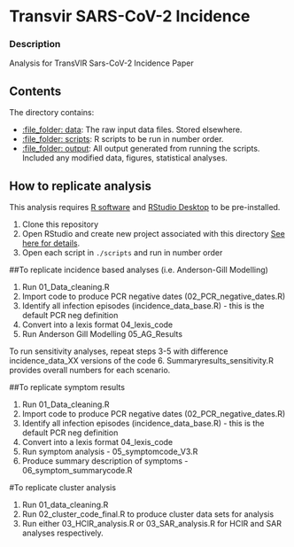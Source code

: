 # Transvir SARS-CoV-2 Incidence

### Description 

Analysis for TransVIR Sars-CoV-2 Incidence Paper

## Contents

The directory contains:

  - [:file\_folder: data](/data): The raw input data files. Stored elsewhere.
  - [:file\_folder: scripts](/scripts): R scripts to be run in number order.
  - [:file\_folder: output](/output): All output generated from running the scripts. Included any modified data, figures, statistical analyses.
 

## How to replicate analysis

This analysis requires [R software](https://cloud.r-project.org/) and
 [RStudio Desktop](https://rstudio.com/products/rstudio/download/) to be pre-installed.

1. Clone this repository
2. Open RStudio and create new project associated with this directory [See here for details](https://rpubs.com/Dee_Chiluiza/create_RProject).
3. Open each script in `./scripts` and run in number order

##To replicate incidence based analyses (i.e. Anderson-Gill Modelling)
1. Run 01_Data_cleaning.R
2. Import code to produce PCR negative dates (02_PCR_negative_dates.R)
3. Identify all infection episodes (incidence_data_base.R) - this is the default PCR neg definition
4. Convert into a lexis format 04_lexis_code
5. Run Anderson Gill Modelling 05_AG_Results

To run sensitivity analyses, repeat steps 3-5 with difference incidence_data_XX versions of the code
6. Summaryresults_sensitivity.R provides overall numbers for each scenario. 

##To replicate symptom results
1. Run 01_Data_cleaning.R
2. Import code to produce PCR negative dates (02_PCR_negative_dates.R)
3. Identify all infection episodes (incidence_data_base.R) - this is the default PCR neg definition
4. Convert into a lexis format 04_lexis_code
5. Run symptom analysis - 05_symptomcode_V3.R
6. Produce summary description of symptoms - 06_symptom_summarycode.R

#To replicate cluster analysis
1. Run 01_data_cleaning.R
2. Run 02_cluster_code_final.R to produce cluster data sets for analysis
3. Run either 03_HCIR_analysis.R or 03_SAR_analysis.R for HCIR and SAR analyses respectively. 


